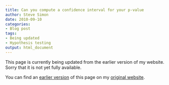 ```yaml
---
title: Can you compute a confidence interval for your p-value
author: Steve Simon
date: 2010-09-10
categories:
- Blog post
tags:
- Being updated
- Hypothesis testing
output: html_document
---
```


This page is currently being updated from the earlier version of my website. Sorry that it is not yet fully available.

<!---More--->

You can find an [earlier version][sim1] of this page on my [original website][sim2].

[sim1]: http://www.pmean.com/10/CIforP.html
[sim2]: http://www.pmean.com/original_site.html
